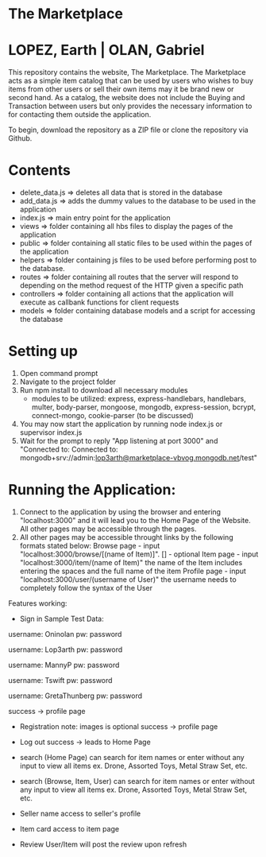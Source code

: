 # The Marketplace
# LOPEZ, Earth | OLAN, Gabriel

This repository contains the website, The Marketplace. The Marketplace acts as a simple item catalog that can be used by users who wishes to buy items from other users or sell their own items may it be brand new or second hand. As a catalog, the website does not include the Buying and Transaction between users but only provides the necessary information to for contacting them outside the application.

To begin, download the repository as a ZIP file or clone the repository via Github.

# Contents
- delete_data.js => deletes all data that is stored in the database
- add_data.js => adds the dummy values to the database to be used in the application
- index.js => main entry point for the application
- views => folder containing all hbs files to display the pages of the application
- public => folder containing all static files to be used within the pages of the application
- helpers => folder containing js files to be used before performing post to the database.
- routes => folder containing all routes that the server will respond to depending on the method request of the HTTP given a specific path
- controllers => folder containing all actions that the application will execute as callbank functions for client requests
- models => folder containing database models and a script for accessing the database

# Setting up
1. Open command prompt
2. Navigate to the project folder
3. Run npm install to download all necessary modules
   * modules to be utilized: express, express-handlebars, handlebars, multer, body-parser, mongoose, mongodb, express-session, bcrypt, connect-mongo, cookie-parser
(to be discussed)
4. You may now start the application by running node index.js or supervisor index.js
5. Wait for the prompt to reply "App listening at port 3000" and "Connected to: Connected to: mongodb+srv://admin:lop3arth@marketplace-vbvog.mongodb.net/test"

# Running the Application:
1. Connect to the application by using the browser and entering "localhost:3000" and it will lead you to the Home Page of the Website. All other pages may be accessible through the pages.
2. All other pages may be accessible throught links by the following formats stated below:
   Browse page - input "localhost:3000/browse/[(name of Item)]". [] - optional
   Item page - input "localhost:3000/item/(name of Item)" the name of the Item includes entering the spaces and the full name of the item
   Profile page - input "localhost:3000/user/(username of User)" the username needs to completely follow the syntax of the User
   
 Features working:
 - Sign in
  Sample Test Data:
  
  username: Oninolan
  pw: password
  
  username: Lop3arth
  pw: password
  
  username: MannyP
  pw: password
  
  username: Tswift
  pw: password
  
  username: GretaThunberg
  pw: password
  
  
  success -> profile page
  
 - Registration
  note: images is optional
    success -> profile page
 
 - Log out
    success -> leads to Home Page
 
 - search (Home Page)
 can search for item names or enter without any input to view all items
 ex. Drone, Assorted Toys, Metal Straw Set, etc.
 
 - search (Browse, Item, User)
 can search for item names or enter without any input to view all items
 ex. Drone, Assorted Toys, Metal Straw Set, etc.
 
 - Seller name
 access to seller's profile
 
 - Item card
 access to item page
 
 - Review User/Item
  will post the review upon refresh
 
 
